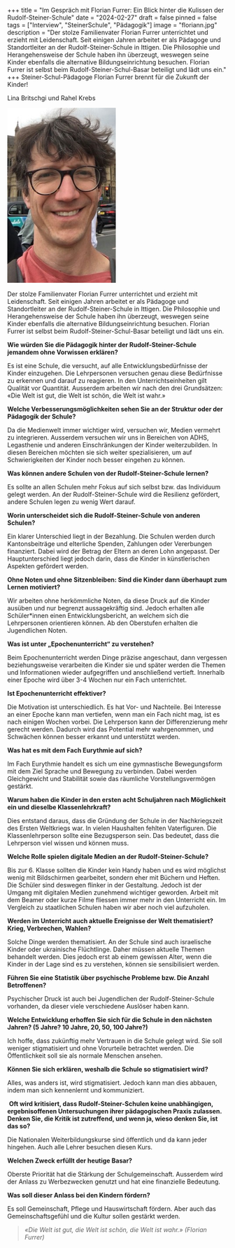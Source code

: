 +++
title = "Im Gespräch mit Florian Furrer: Ein Blick hinter die Kulissen der Rudolf-Steiner-Schule"
date = "2024-02-27"
draft = false
pinned = false
tags = ["Interview", "SteinerSchule", "Pädagogik"]
image = "floriann.jpg"
description = "Der stolze Familienvater Florian Furrer unterrichtet und erzieht mit Leidenschaft. Seit einigen Jahren arbeitet er als Pädagoge und Standortleiter an der Rudolf-Steiner-Schule in Ittigen. Die Philosophie und Herangehensweise der Schule haben ihn überzeugt, weswegen seine Kinder ebenfalls die alternative Bildungseinrichtung besuchen. Florian Furrer ist selbst beim Rudolf-Steiner-Schul-Basar beteiligt und lädt uns ein."
+++
Steiner-Schul-Pädagoge Florian Furrer brennt für die Zukunft der Kinder!

Lina Britschgi und Rahel Krebs

![Ein Steiner-Schulpädagoge in den Sommerferien! Florian Furrer im West End, London (04.07.2023)](floriann.jpg)

Der stolze Familienvater Florian Furrer unterrichtet und erzieht mit Leidenschaft. Seit einigen Jahren arbeitet er als Pädagoge und Standortleiter an der Rudolf-Steiner-Schule in Ittigen. Die Philosophie und Herangehensweise der Schule haben ihn überzeugt, weswegen seine Kinder ebenfalls die alternative Bildungseinrichtung besuchen. Florian Furrer ist selbst beim Rudolf-Steiner-Schul-Basar beteiligt und lädt uns ein.

**Wie würden Sie die Pädagogik hinter der Rudolf-Steiner-Schule jemandem ohne Vorwissen erklären?**

Es ist eine Schule, die versucht, auf alle Entwicklungsbedürfnisse der Kinder einzugehen. Die Lehrpersonen versuchen genau diese Bedürfnisse zu erkennen und darauf zu reagieren. In den Unterrichtseinheiten gilt Qualität vor Quantität. Ausserdem arbeiten wir nach den drei Grundsätzen: «Die Welt ist gut, die Welt ist schön, die Welt ist wahr.» 

**Welche Verbesserungsmöglichkeiten sehen Sie an der Struktur oder der Pädagogik der Schule?** 

Da die Medienwelt immer wichtiger wird, versuchen wir, Medien vermehrt zu integrieren. Ausserdem versuchen wir uns in Bereichen von ADHS, Legasthenie und anderen Einschränkungen der Kinder weiterzubilden. In diesen Bereichen möchten sie sich weiter spezialisieren, um auf Schwierigkeiten der Kinder noch besser eingehen zu können. 

**Was können andere Schulen von der Rudolf-Steiner-Schule lernen?** 

Es sollte an allen Schulen mehr Fokus auf sich selbst bzw. das Individuum gelegt werden. An der Rudolf-Steiner-Schule wird die Resilienz gefördert, andere Schulen legen zu wenig Wert darauf. 

**Worin unterscheidet sich die Rudolf-Steiner-Schule von anderen Schulen?**

Ein klarer Unterschied liegt in der Bezahlung. Die Schulen werden durch Kantonsbeiträge und elterliche Spenden, Zahlungen oder Vererbungen finanziert. Dabei wird der Betrag der Eltern an deren Lohn angepasst. Der Hauptunterschied liegt jedoch darin, dass die Kinder in künstlerischen Aspekten gefördert werden.

**Ohne Noten und ohne Sitzenbleiben: Sind die Kinder dann überhaupt zum Lernen motiviert?**

Wir arbeiten ohne herkömmliche Noten, da diese Druck auf die Kinder ausüben und nur begrenzt aussagekräftig sind. Jedoch erhalten alle Schüler*innen einen Entwicklungsbericht, an welchem sich die Lehrpersonen orientieren können. Ab den Oberstufen erhalten die Jugendlichen Noten. 

**Was ist unter „Epochenunterricht“ zu verstehen?**

Beim Epochenunterricht werden Dinge präzise angeschaut, dann vergessen beziehungsweise verarbeiten die Kinder sie und später werden die Themen und Informationen wieder aufgegriffen und anschließend vertieft. Innerhalb einer Epoche wird über 3-4 Wochen nur ein Fach unterrichtet. 

**Ist Epochenunterricht effektiver?**

Die Motivation ist unterschiedlich. Es hat Vor- und Nachteile. Bei Interesse an einer Epoche kann man vertiefen, wenn man ein Fach nicht mag, ist es nach einigen Wochen vorbei. Die Lehrperson kann der Differenzierung mehr gerecht werden. Dadurch wird das Potential mehr wahrgenommen, und Schwächen können besser erkannt und unterstützt werden. 

**Was hat es mit dem Fach Eurythmie auf sich?**

Im Fach Eurythmie handelt es sich um eine gymnastische Bewegungsform mit dem Ziel Sprache und Bewegung zu verbinden. Dabei werden Gleichgewicht und Stabilität sowie das räumliche Vorstellungsvermögen gestärkt. 

**Warum haben die Kinder in den ersten acht Schuljahren nach Möglichkeit ein und dieselbe Klassenlehrkraft?**

Dies entstand daraus, dass die Gründung der Schule in der Nachkriegszeit des Ersten Weltkriegs war. In vielen Haushalten fehlten Vaterfiguren. Die Klassenlehrperson sollte eine Bezugsperson sein. Das bedeutet, dass die Lehrperson viel wissen und können muss. 

**Welche Rolle spielen digitale Medien an der Rudolf-Steiner-Schule?**

Bis zur 6. Klasse sollten die Kinder kein Handy haben und es wird möglichst wenig mit Bildschirmen gearbeitet, sondern eher mit Büchern und Heften. Die Schüler sind deswegen flinker in der Gestaltung. Jedoch ist der Umgang mit digitalen Medien zunehmend wichtiger geworden. Arbeit mit dem Beamer oder kurze Filme fliessen immer mehr in den Unterricht ein. Im Vergleich zu staatlichen Schulen haben wir aber noch viel aufzuholen. 

**Werden im Unterricht auch aktuelle Ereignisse der Welt thematisiert? Krieg, Verbrechen, Wahlen?**

Solche Dinge werden thematisiert. An der Schule sind auch israelische Kinder oder ukrainische Flüchtlinge. Daher müssen aktuelle Themen behandelt werden. Dies jedoch erst ab einem gewissen Alter, wenn die Kinder in der Lage sind es zu verstehen, können sie sensibilisiert werden. 

**Führen Sie eine Statistik über psychische Probleme bzw. Die Anzahl Betroffenen?**

Psychischer Druck ist auch bei Jugendlichen der Rudolf-Steiner-Schule vorhanden, da dieser viele verschiedene Auslöser haben kann. 

**Welche Entwicklung erhoffen Sie sich für die Schule in den nächsten Jahren? (5 Jahre? 10 Jahre, 20, 50, 100 Jahre?)**

Ich hoffe, dass zukünftig mehr Vertrauen in die Schule gelegt wird. Sie soll weniger stigmatisiert und ohne Vorurteile betrachtet werden. Die Öffentlichkeit soll sie als normale Menschen ansehen. 

**Können Sie sich erklären, weshalb die Schule so stigmatisiert wird?**

Alles, was anders ist, wird stigmatisiert. Jedoch kann man dies abbauen, indem man sich kennenlernt und kommuniziert.  

 **Oft wird kritisiert, dass Rudolf-Steiner-Schulen keine unabhängigen, ergebnisoffenen Untersuchungen ihrer pädagogischen Praxis zulassen. Denken Sie, die Kritik ist zutreffend, und wenn ja, wieso denken Sie, ist das so?**

Die Nationalen Weiterbildungskurse sind öffentlich und da kann jeder hingehen. Auch alle Lehrer besuchen diesen Kurs. 

**Welchen Zweck erfüllt der heutige Basar?** 

Oberste Priorität hat die Stärkung der Schulgemeinschaft. Ausserdem wird der Anlass zu Werbezwecken genutzt und hat eine finanzielle Bedeutung. 

**Was soll dieser Anlass bei den Kindern fördern?**

Es soll Gemeinschaft, Pflege und Hauswirtschaft fördern. Aber auch das Gemeinschaftsgefühl und die Kultur sollen gestärkt werden. 

> *«Die Welt ist gut, die Welt ist schön, die Welt ist wahr.» (Florian Furrer)*